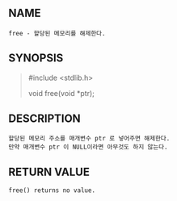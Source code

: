
## NAME
    free - 할당된 메모리를 해제한다.

## SYNOPSIS
> #include <stdlib.h>
>
> void free(void *ptr);

## DESCRIPTION
    할당된 메모리 주소를 매개변수 ptr 로 넣어주면 해제한다.
    만약 매개변수 ptr 이 NULL이라면 아무것도 하지 않는다.

## RETURN VALUE
    free() returns no value.
